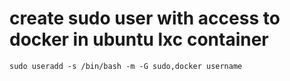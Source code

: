 # create sudo user with access to docker in ubuntu lxc container

`sudo useradd -s /bin/bash -m -G sudo,docker username`
